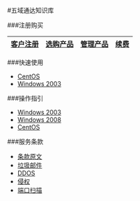 <!-- --- title: 五域通达知识库 -->
#五域通达知识库

###注册购买

[客户注册](/2012-11-22-how-to-sign-up) | [选购产品](/buy-products) |[管理产品](/manage-products) |[续费](/2012-12-24-how-to-renew)
------------------------------|--------------------|-------------|-----

###快速使用

*  [CentOS](/tag/centos上手)
*  [Windows 2003](/tag/windows2003上手/)

###操作指引

*  [Windows 2003](/2012-11-15-start-using-win2003)
*  [Windows 2008](/2012-12-03-windows-2008-basic-settings)
*  [CentOS](/centos-basic-security-settings)

###服务条款

*  [条款原文](http://www.51hosting.com/legal.html)
*  [垃圾邮件](/spam-email)
*  [DDOS](/ddos)
*  [侵权](/dcma)
*  [端口扫描](/port-scan)